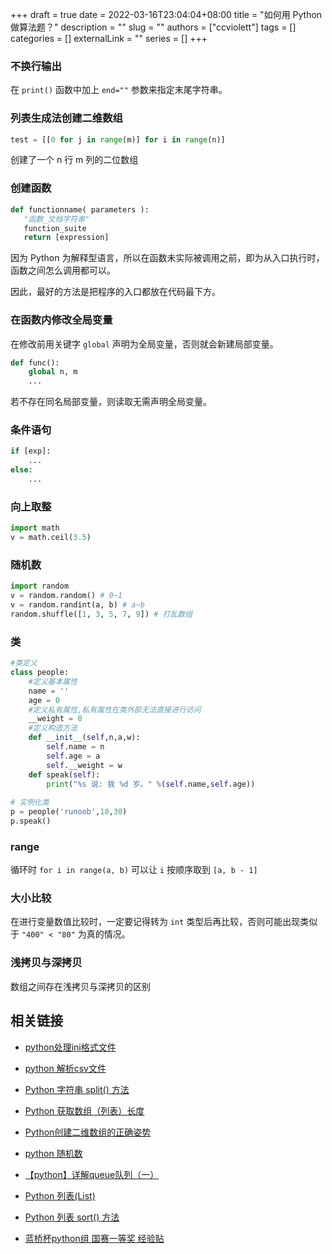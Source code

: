 +++ 
draft = true
date = 2022-03-16T23:04:04+08:00
title = "如何用 Python 做算法题？"
description = ""
slug = ""
authors = ["ccviolett"]
tags = []
categories = []
externalLink = ""
series = []
+++


### 不换行输出

在 `print()` 函数中加上 `end=""` 参数来指定末尾字符串。

### 列表生成法创建二维数组

```python
test = [[0 for j in range(m)] for i in range(n)]
```

创建了一个 n 行 m 列的二位数组

### 创建函数

```python
def functionname( parameters ):
   "函数_文档字符串"
   function_suite
   return [expression]
```

因为 Python 为解释型语言，所以在函数未实际被调用之前，即为从入口执行时，函数之间怎么调用都可以。

因此，最好的方法是把程序的入口都放在代码最下方。

### 在函数内修改全局变量

在修改前用关键字 `global` 声明为全局变量，否则就会新建局部变量。

```python
def func():
    global n, m
    ...
```

若不存在同名局部变量，则读取无需声明全局变量。

### 条件语句

```python
if [exp]:
    ...
else:
    ...
```

### 向上取整

```python
import math
v = math.ceil(3.5)
```

### 随机数

```python
import random
v = random.random() # 0~1
v = random.randint(a, b) # a~b
random.shuffle([1, 3, 5, 7, 9]) # 打乱数组
```

### 类

```python
#类定义
class people:
    #定义基本属性
    name = ''
    age = 0
    #定义私有属性,私有属性在类外部无法直接进行访问
    __weight = 0
    #定义构造方法
    def __init__(self,n,a,w):
        self.name = n
        self.age = a
        self.__weight = w
    def speak(self):
        print("%s 说: 我 %d 岁。" %(self.name,self.age))
 
# 实例化类
p = people('runoob',10,30)
p.speak()
```

### range

循环时 `for i in range(a, b)` 可以让 `i` 按顺序取到 `[a, b - 1]`

### 大小比较

在进行变量数值比较时，一定要记得转为 `int` 类型后再比较，否则可能出现类似于 `"400" < "80"` 为真的情况。

### 浅拷贝与深拷贝

数组之间存在浅拷贝与深拷贝的区别

## 相关链接

- [python处理ini格式文件](https://blog.csdn.net/suic009/article/details/120540919)
- [python 解析csv文件](https://www.jianshu.com/p/5ded6c329df2)
- [Python 字符串 split() 方法](https://www.w3school.com.cn/python/ref_string_split.asp)
- [Python 获取数组（列表）长度](https://blog.csdn.net/Dontla/article/details/100637384)
- [Python创建二维数组的正确姿势](https://zhuanlan.zhihu.com/p/88197389)
- [python 随机数](https://blog.csdn.net/to_utopia/article/details/6662086)
- [【python】详解queue队列（一）](https://blog.csdn.net/brucewong0516/article/details/84025027)
- [Python 列表(List)](https://www.runoob.com/python/python-lists.html)
- [Python 列表 sort() 方法](https://www.w3school.com.cn/python/ref_list_sort.asp)

- [蓝桥杯python组 国赛一等奖 经验贴](https://zhuanlan.zhihu.com/p/376499519)